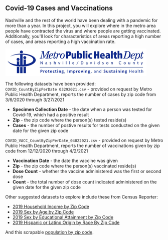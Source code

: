 ## Covid-19 Cases and Vaccinations

Nashville and the rest of the world have been dealing with a pandemic for more than a year. In this project, you will explore where in the metro area people have contracted the virus and where people are getting vaccinated. Additionally, you'll look for characteristics of areas reporting a high number of cases, and areas reporting a high vaccination rate.

![public health logo](./assets/health_logo.png)

The following datasets have been provided:  
`COVID_CountByZipPerDate 03292021.csv` - provided on request by Metro Public Health Department, reports the number of cases by zip code from 3/6/2020 through 3/27/2021   
- **Specimen Collection Date** - the date when a person was tested for Covid-19, which had a positive result
- **Zip** - the zip code where the person(s) tested reside(s)  
- **Cases** - the number of postive results for tests conducted on the given date for the given zip code

`COVID_VACC_CountByZipPerDate_04022021.csv` - provided on request by Metro Public Health Department, reports the number of vaccinations given by zip code from 12/12/2020 through 4/2/2021
- **Vaccination Date** - the date the vaccine was given  
- **Zip** - the zip code where the person(s) vaccinated reside(s)  
- **Dose Count** - whether the vaccine administered was the first or second dose
- **Count** - the total number of dose count indicated administered on the given date for the given zip code

Other suggested datasets to explore include these from Census Reporter:
- [2019 Household Income by Zip Code](https://censusreporter.org/data/table/?table=B19001&geo_ids=860|16000US4752006)  
- [2019 Sex by Age by Zip Code](https://censusreporter.org/data/table/?table=B01001&geo_ids=860|16000US4752006)
- [2019 Sex by Educational Attainment by Zip Code](https://censusreporter.org/data/table/?table=B15002&geo_ids=860|31000US34980)   
- [2019 Hispanic or Latino Origin by Race By Zip Code](https://censusreporter.org/data/table/?table=B03002&geo_ids=860|31000US34980#)  

And this scrapable [population by zip code](http://zipatlas.com/us/tn/nashville/zip-code-comparison/population-density.htm).